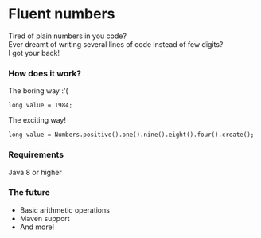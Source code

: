 # Fluent numbers

Tired of plain numbers in you code?  
Ever dreamt of writing several lines of code instead of few digits?  
I got your back!

### How does it work?

The boring way :'(
```
long value = 1984;
```

The exciting way!
```
long value = Numbers.positive().one().nine().eight().four().create();
```

### Requirements

Java 8 or higher

### The future

- Basic arithmetic operations
- Maven support
- And more!
